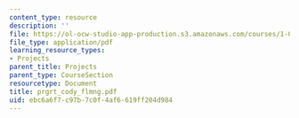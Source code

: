 ```yaml
---
content_type: resource
description: ''
file: https://ol-ocw-studio-app-production.s3.amazonaws.com/courses/1-054-mechanics-and-design-of-concrete-structures-spring-2004/ebc6a6f7c97b7c0f4af6619ff204d984_prgrt_cody_flmng.pdf
file_type: application/pdf
learning_resource_types:
- Projects
parent_title: Projects
parent_type: CourseSection
resourcetype: Document
title: prgrt_cody_flmng.pdf
uid: ebc6a6f7-c97b-7c0f-4af6-619ff204d984
---
```

